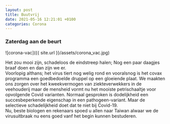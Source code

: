 ```yaml
---
layout: post
title: Buutvrij
date: 2021-05-16 12:21:01 +0100
categories: Corona
---
```


### Zaterdag aan de beurt

![corona-vac]({{ site.url }}/assets/corona_vac.jpg)

Het zou mooi zijn, schadeloos de eindstreep halen; Nog een paar daagjes braaf doen en dan zijn we er.  
Voorlopig althans; het virus tiert nog welig rond en vooralsnog is het covax programma een goedbedoelde druppel op een gloeiende plaat. We maakten ons zorgen over het kweekvermogen van ziekteverwekkers in de veehouderij maar de mensheid vormt nu het mooiste petrischaaltje voor opvolgende Covid varianten. Normaal gesproken is dodelijkheid een succesbeperkende eigenschap in een pathogeen-variant. Maar de selectieve schadelijkheid doet dat te niet bij Covid-19.  
Nu, beste biologen en rekenaars spoed u allen naar Taiwan alwaar we de virusuitbraak nu eens goed vanf het begin kunnen bestuderen.

